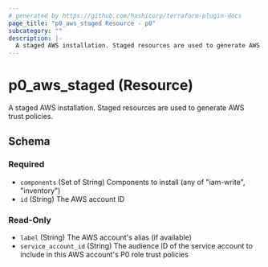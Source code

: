 ```yaml
---
# generated by https://github.com/hashicorp/terraform-plugin-docs
page_title: "p0_aws_staged Resource - p0"
subcategory: ""
description: |-
  A staged AWS installation. Staged resources are used to generate AWS trust policies.
---
```


# p0_aws_staged (Resource)

A staged AWS installation. Staged resources are used to generate AWS trust policies.



<!-- schema generated by tfplugindocs -->
## Schema

### Required

- `components` (Set of String) Components to install (any of "iam-write", "inventory")
- `id` (String) The AWS account ID

### Read-Only

- `label` (String) The AWS account's alias (if available)
- `service_account_id` (String) The audience ID of the service account to include in this AWS account's P0 role trust policies
